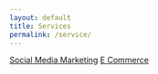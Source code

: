 ```yaml
---
layout: default
title: Services 
permalink: /service/
---
```


[Social Media Marketing](/service/social-media)
[E Commerce](service/e-commerce)
